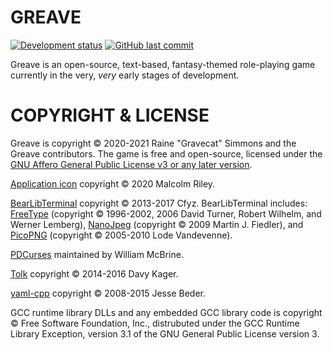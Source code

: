 # GREAVE

[![Development status](https://img.shields.io/badge/development%20status-prealpha-red.svg)](https://github.com/Gravecat/Greave)
[![GitHub last commit](https://img.shields.io/github/last-commit/Gravecat/Greave/main)](https://github.com/Gravecat/Greave/commits/main)

Greave is an open-source, text-based, fantasy-themed role-playing game currently in the very, *very* early stages of development.


# COPYRIGHT & LICENSE

Greave is copyright © 2020-2021 Raine "Gravecat" Simmons and the Greave contributors. The game is free and open-source, licensed under the [GNU Affero General Public License v3 or any later version](https://www.gnu.org/licenses/agpl-3.0.en.html).

[Application icon](https://github.com/malcolmriley/unused-textures) copyright © 2020 Malcolm Riley.

[BearLibTerminal](http://foo.wyrd.name/en:bearlibterminal) copyright © 2013-2017 Cfyz. BearLibTerminal includes: [FreeType](https://www.freetype.org/) (copyright © 1996-2002, 2006 David Turner, Robert Wilhelm, and Werner Lemberg), [NanoJpeg](http://h4ck3r.net/2009/12/02/mini-jpeg-decoder/) (copyright © 2009 Martin J. Fiedler), and [PicoPNG](https://lodev.org/lodepng/) (copyright © 2005-2010 Lode Vandevenne).

[PDCurses](https://github.com/wmcbrine/PDCurses) maintained by William McBrine.

[Tolk](https://github.com/dkager/tolk) copyright © 2014-2016 Davy Kager.

[yaml-cpp](https://github.com/jbeder/yaml-cpp) copyright © 2008-2015 Jesse Beder.

GCC runtime library DLLs and any embedded GCC library code is copyright © Free Software Foundation, Inc., distrubuted under the GCC Runtime Library Exception, version 3.1 of the GNU General Public License version 3.
